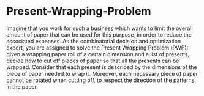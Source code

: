 # Present-Wrapping-Problem

Imagine that you work for such a business which wants to limit the overall amount of paper that can be used for this purpose, in order to reduce the associated expenses. As the combinatorial decision and optimization expert, you are assigned to solve the Present Wrapping Problem (PWP): given a wrapping paper roll of a certain dimension and a list of presents, decide how to cut off pieces of paper so that all the presents can be wrapped. Consider that each present is described by the dimensions of the piece of paper needed to wrap it. Moreover, each necessary piece of paper cannot be rotated when cutting off, to respect the direction of the patterns in the paper.
